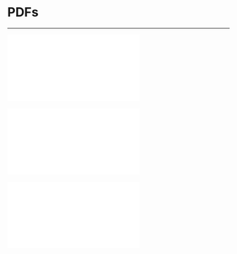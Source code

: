 

# PDFs

---

![](CMU%20Article.pdf)

![](IsabellaCML_20060906_01.pdf)

![](The%20Brooklyn%20Paper-2006-05-20.pdf)